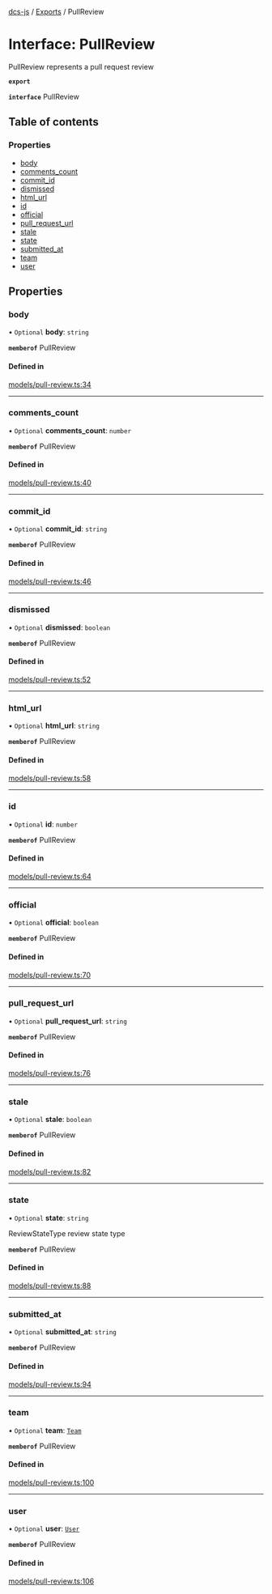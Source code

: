[dcs-js](../README.md) / [Exports](../modules.md) / PullReview

# Interface: PullReview

PullReview represents a pull request review

**`export`**

**`interface`** PullReview

## Table of contents

### Properties

- [body](PullReview.md#body)
- [comments\_count](PullReview.md#comments_count)
- [commit\_id](PullReview.md#commit_id)
- [dismissed](PullReview.md#dismissed)
- [html\_url](PullReview.md#html_url)
- [id](PullReview.md#id)
- [official](PullReview.md#official)
- [pull\_request\_url](PullReview.md#pull_request_url)
- [stale](PullReview.md#stale)
- [state](PullReview.md#state)
- [submitted\_at](PullReview.md#submitted_at)
- [team](PullReview.md#team)
- [user](PullReview.md#user)

## Properties

### <a id="body" name="body"></a> body

• `Optional` **body**: `string`

**`memberof`** PullReview

#### Defined in

[models/pull-review.ts:34](https://github.com/unfoldingWord/dcs-js/blob/dd84989/models/pull-review.ts#L34)

___

### <a id="comments_count" name="comments_count"></a> comments\_count

• `Optional` **comments\_count**: `number`

**`memberof`** PullReview

#### Defined in

[models/pull-review.ts:40](https://github.com/unfoldingWord/dcs-js/blob/dd84989/models/pull-review.ts#L40)

___

### <a id="commit_id" name="commit_id"></a> commit\_id

• `Optional` **commit\_id**: `string`

**`memberof`** PullReview

#### Defined in

[models/pull-review.ts:46](https://github.com/unfoldingWord/dcs-js/blob/dd84989/models/pull-review.ts#L46)

___

### <a id="dismissed" name="dismissed"></a> dismissed

• `Optional` **dismissed**: `boolean`

**`memberof`** PullReview

#### Defined in

[models/pull-review.ts:52](https://github.com/unfoldingWord/dcs-js/blob/dd84989/models/pull-review.ts#L52)

___

### <a id="html_url" name="html_url"></a> html\_url

• `Optional` **html\_url**: `string`

**`memberof`** PullReview

#### Defined in

[models/pull-review.ts:58](https://github.com/unfoldingWord/dcs-js/blob/dd84989/models/pull-review.ts#L58)

___

### <a id="id" name="id"></a> id

• `Optional` **id**: `number`

**`memberof`** PullReview

#### Defined in

[models/pull-review.ts:64](https://github.com/unfoldingWord/dcs-js/blob/dd84989/models/pull-review.ts#L64)

___

### <a id="official" name="official"></a> official

• `Optional` **official**: `boolean`

**`memberof`** PullReview

#### Defined in

[models/pull-review.ts:70](https://github.com/unfoldingWord/dcs-js/blob/dd84989/models/pull-review.ts#L70)

___

### <a id="pull_request_url" name="pull_request_url"></a> pull\_request\_url

• `Optional` **pull\_request\_url**: `string`

**`memberof`** PullReview

#### Defined in

[models/pull-review.ts:76](https://github.com/unfoldingWord/dcs-js/blob/dd84989/models/pull-review.ts#L76)

___

### <a id="stale" name="stale"></a> stale

• `Optional` **stale**: `boolean`

**`memberof`** PullReview

#### Defined in

[models/pull-review.ts:82](https://github.com/unfoldingWord/dcs-js/blob/dd84989/models/pull-review.ts#L82)

___

### <a id="state" name="state"></a> state

• `Optional` **state**: `string`

ReviewStateType review state type

**`memberof`** PullReview

#### Defined in

[models/pull-review.ts:88](https://github.com/unfoldingWord/dcs-js/blob/dd84989/models/pull-review.ts#L88)

___

### <a id="submitted_at" name="submitted_at"></a> submitted\_at

• `Optional` **submitted\_at**: `string`

**`memberof`** PullReview

#### Defined in

[models/pull-review.ts:94](https://github.com/unfoldingWord/dcs-js/blob/dd84989/models/pull-review.ts#L94)

___

### <a id="team" name="team"></a> team

• `Optional` **team**: [`Team`](Team.md)

**`memberof`** PullReview

#### Defined in

[models/pull-review.ts:100](https://github.com/unfoldingWord/dcs-js/blob/dd84989/models/pull-review.ts#L100)

___

### <a id="user" name="user"></a> user

• `Optional` **user**: [`User`](User.md)

**`memberof`** PullReview

#### Defined in

[models/pull-review.ts:106](https://github.com/unfoldingWord/dcs-js/blob/dd84989/models/pull-review.ts#L106)

